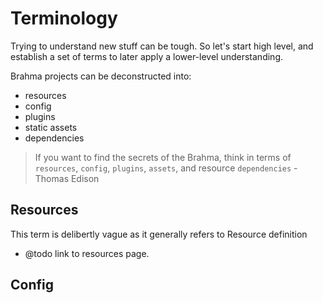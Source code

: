 # Terminology

Trying to understand new stuff can be tough. So let's start high level, and establish a set of
terms to later apply a lower-level understanding.

Brahma projects can be deconstructed into:
- resources
- config
- plugins
- static assets
- dependencies

> If you want to find the secrets of the Brahma, think in terms of `resources`, `config`, `plugins`, `assets`, and resource `dependencies` - Thomas Edison

## Resources
This term is delibertly vague as it generally refers to
Resource definition
- @todo
link to resources page.

## Config
